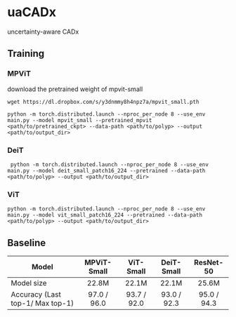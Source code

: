 # uaCADx
uncertainty-aware CADx

## Training

### MPViT

download the pretrained weight of mpvit-small
```
wget https://dl.dropbox.com/s/y3dnmmy8h4npz7a/mpvit_small.pth
```

```
python -m torch.distributed.launch --nproc_per_node 8 --use_env main.py --model mpvit_small --pretrained_mpvit <path/to/pretrained_ckpt> --data-path <path/to/polyp> --output <path/to/output_dir>
```

### DeiT

```
 python -m torch.distributed.launch --nproc_per_node 8 --use_env main.py --model deit_small_patch16_224 --pretrained --data-path <path/to/polyp> --output <path/to/output_dir>
```

### ViT


```
python -m torch.distributed.launch --nproc_per_node 8 --use_env main.py --model vit_small_patch16_224 --pretrained --data-path <path/to/polyp> --output <path/to/output_dir>
```


## Baseline

|     Model                                	|     MPViT-Small    	|     ViT-Small        	|     DeiT-Small       	|     ResNet-50        	|
|------------------------------------------	|:------------------:	|:---------------------:|:---------------------:|:---------------------:|
|     Model size                           	|     22.8M          	|     22.1M            	|     22.1M            	|     25.6M            	|
|     Accuracy (Last top-1/ Max top-1)     	|     97.0 / 96.0    	|     93.7 /   92.0    	|     93.0 /   92.3    	|     95.0 /   94.3    	|
